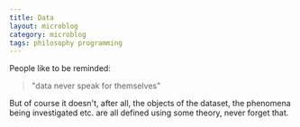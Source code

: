 ```yaml
---
title: Data
layout: microblog
category: microblog
tags: philosophy programming
---
```


People like to be reminded:

> "data never speak for themselves"

But of course it doesn't, after all, the objects of the dataset, the phenomena being investigated etc. are all defined using some theory, never forget that.

